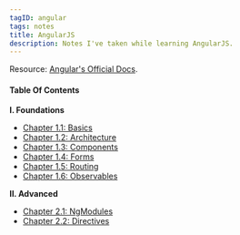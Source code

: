 ```yaml
---
tagID: angular
tags: notes
title: AngularJS
description: Notes I've taken while learning AngularJS.
---
```


Resource: [Angular's Official Docs](https://angular.io).

#### Table Of Contents

**I. Foundations**

* [Chapter 1.1: Basics](1.1-Basics)
* [Chapter 1.2: Architecture](1.2-Architecture)
* [Chapter 1.3: Components](1.3-Components)
* [Chapter 1.4: Forms](1.4-Forms)
* [Chapter 1.5: Routing](1.5-Routing)
* [Chapter 1.6: Observables](1.6-Observables)

**II. Advanced**

* [Chapter 2.1: NgModules](2.1-NgModules)
* [Chapter 2.2: Directives](2.2-Directives)
